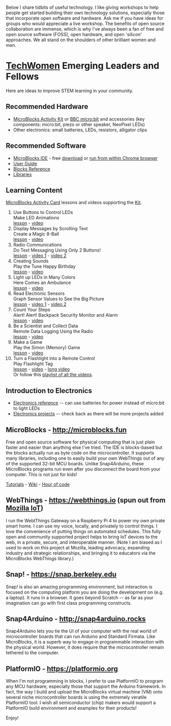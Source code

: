 Below I share tidbits of useful technology. I like giving workshops to help people get started building their own technology solutions, especially those that incorporate open software and hardware. Ask me if you have ideas for groups who would appreciate a live workshop. The benefits of open source collaboration are immense, which is why I've always been a fan of free and open source software (FOSS), open hardware, and open 'silicon' approaches. We all stand on the shoulders of other brilliant women and men.

# [TechWomen](https://techwomen.org) Emerging Leaders and Fellows
Here are ideas to improve STEM learning in your community.

## Recommended Hardware 
* [MicroBlocks Activity Kit](https://www.okdo.com/us/p/okdo-microblocks-classroom-activity-kit/) or [BBC micro:bit](https://microbit.org/buy/) and accessories (key components: micro:bit, piezo or other speaker, NeoPixel LEDs)
* Other electronics: small batteries, LEDs, resistors, alligator clips

## Recommended Software 
* [MicroBlocks IDE](http://microblocks.fun/) - free [download](http://microblocks.fun/download) or [run from within Chrome browser](http://microblocks.fun/mbrun)
* [User Guide](https://wiki.microblocks.fun/ide)
* [Blocks Reference](https://wiki.microblocks.fun/reference_manual)
* [Libraries](https://wiki.microblocks.fun/libraries)
  
## Learning Content
[MicroBlocks Activity Card](http://microblocks.fun/learn) lessons and videos supporting the [Kit](https://wiki.microblocks.fun/en/kits/okdoactivitykitmicrobit).
1. Use Buttons to Control LEDs <br> Make LED Animations <br> [lesson](https://wiki.microblocks.fun/card_1_buttons_led_display.pdf) - [video](https://youtu.be/Pu1jFMuyDpE)
2. Display Messages by Scrolling Text <br> Create a Magic 8-Ball <br> [lesson](https://wiki.microblocks.fun/card_2_scrolling_magic_8-ball.pdf) - [video](https://youtu.be/igRhAvRpAqI)
3. Radio Communications <br> Do Text Messaging Using Only 2 Buttons! <br> [lesson](https://wiki.microblocks.fun/card_3_radio_texting.pdf) - [video 1](https://youtu.be/o3Mly7wOMOM) - [video 2](https://youtu.be/0ISMFgFI-kY)
4. Creating Sounds <br> Play the Tune Happy Birthday <br> [lesson](https://wiki.microblocks.fun/card_4_sound_music-small.pdf) - [video](https://youtu.be/wUXRA6ddepI)
5. Light up LEDs in Many Colors <br> Here Comes an Ambulance <br> [lesson](https://wiki.microblocks.fun/card_5_colorful_leds_ambulance.pdf) - [video](https://youtu.be/HMQY5n7dhsc)
6. Read Electronic Sensors <br> Graph Sensor Values to See the Big Picture <br> [lesson](https://wiki.microblocks.fun/card_6_sensors_graphing-small.pdf) - [video 1](https://youtu.be/t-X5qIZYqhY) - [video 2](https://youtu.be/Zh-b2QMKRnM)
7. Count Your Steps <br> Alert! Alert! Backpack Security Monitor and Alarm <br> [lesson](https://wiki.microblocks.fun/card_7_step_counter_motion.pdf) - [video](https://youtu.be/KIOewCLBb3U)
8. Be a Scientist and Collect Data <br> Remote Data Logging Using the Radio <br> [lesson](https://wiki.microblocks.fun/card_8_data_logging.pdf) - [video](https://youtu.be/ZBU6l-4XjQw)
9. Make a Game <br> Play the Simon (Memory) Game <br> [lesson](https://wiki.microblocks.fun/card_9_games_simon-small.pdf) - [video](https://youtu.be/oKuQvBGw41o)
10. Turn a Flashlight into a Remote Control <br> Play Flashlight Tag <br> [lesson](https://wiki.microblocks.fun/card_10_flashlight_remote_tag.pdf) - [video](https://youtu.be/AhnheX1g_nU) - [long video](https://youtu.be/VMPMrNIcQtw) <br>
Or follow this [playlist of all the videos](https://youtube.com/playlist?list=PLHsB9Dgp_QuN00KnVoIxXSjtI0U8CxHw6).

## Introduction to Electronics
* [Electronics reference](https://wiki.microblocks.fun/electronics/working_with_electronics) -- can use batteries for power instead of micro:bit to light LEDs
* [Electronics projects](https://wiki.microblocks.fun/en/electronics) -- check back as there will be more projects added

## MicroBlocks - http://microblocks.fun
Free and open source software for physical computing that is just plain faster and easier than anything else I've tried. The IDE is blocks-based but the blocks actually run as byte code on the microcontroller. It supports many libraries, including one to easily build your own WebThings out of any of the supported 32-bit MCU boards. Unlike Snap4Arduino, these MicroBlocks programs run even after you disconnect the board from your computer. This is not just for kids!

[Tutorials](http://microblocks.fun/learn) - [Wiki](https://wiki.microblocks.fun) - [Hour of code](https://gpblocks.org/hourOfCode2018/microbitIntro/)

## WebThings - https://webthings.io (spun out from [Mozilla IoT](https://iot.mozilla.org))
I run the WebtThings Gateway on a Raspberry Pi 4 to power my own private smart home. I can use my voice, locally, and privately to control things. I love the convenience of putting things on automated schedules. This fully open and community supported project helps to bring IoT devices to the web, in a private, secure, and interoperable manner. (Note I am biased as I used to work on this project at Mozilla, leading advocacy, expanding industry and strategic relationships, and bringing it to educators via the MicroBlocks WebThings library.)

## Snap! - https://snap.berkeley.edu
Snap<i>!</i> is also an amazing programming environment, but interaction is focused on the computing platform you are doing the development on (e.g. a laptop). It runs in a browser. It goes beyond Scratch -- as far as your imagination can go with first class programming constructs. 

## Snap4Arduino - http://snap4arduino.rocks
Snap4Arduino lets you tie the UI of your computer with the real world of microcontroller boards that can run Arduino and Standard Firmata. Like MicroBlocks, it is a superb way to engage in programmable interaction with the physical world. However, it does require that the microcontroller remain tethered to the computer.

## PlatformIO - https://platformio.org
When I'm not programming in blocks, I prefer to use PlatformIO to program any MCU hardware, especially those that support the Arduino framework. In fact, the way I build and upload the MicroBlocks virtual machine (VM) onto several niche microcontroller boards is using the extremely veratile PlatformIO tool. I wish all semiconductor (chip) makers would support a PlatformIO build environment and examples for their products!

Enjoy!
